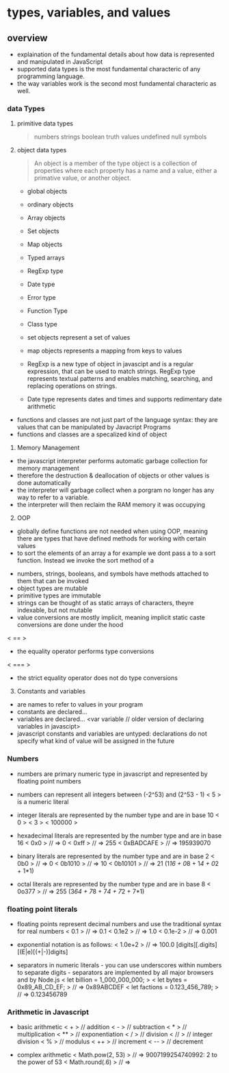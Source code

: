 # types, variables, and values

## overview

- explaination of the fundamental details about how data is represented and manipulated in JavaScript
- supported data types is the most fundamental characteric of any programming language.
- the way variables work is the second most fundamental characteric as well.

### data Types

1. primitive data types

   > numbers
   > strings
   > boolean truth values
   > undefined
   > null
   > symbols

2. object data types

   > An object is a member of the type object is a collection of properties where each property has a name and a value, either a primative value, or another object.

   - global objects
   - ordinary objects
   - Array objects
   - Set objects
   - Map objects
   - Typed arrays
   - RegExp type
   - Date type
   - Error type
   - Function Type
   - Class type

   - set objects represent a set of values
   - map objects represents a mapping from keys to values
   - RegExp is a new type of object in javascipt and is a regular expression, that can be used to match strings. RegExp type represents textual patterns and enables matching, searching, and replacing operations on strings.
   - Date type represents dates and times and supports redimentary date arithmetic

- functions and classes are not just part of the language syntax: they are values that can be manipulated by Javacript Programs
- functions and classes are a specalized kind of object

1. Memory Management

- the javascript interpreter performs automatic garbage collection for memory management
- therefore the destruction & deallocation of objects or other values is done automatically
- the interpreter will garbage collect when a porgram no longer has any way to refer to a variable.
- the interpreter will then reclaim the RAM memory it was occupying

2. OOP

- globally define functions are not needed when using OOP, meaning there are types that have defined methods for working with certain values
- to sort the elements of an array a for example we dont pass a to a sort function. Instead we invoke the sort method of a

<array a = []>
<a.sort>

- numbers, strings, booleans, and symbols have methods attached to them that can be invoked
- object types are mutable
- primitive types are immutable
- strings can be thought of as static arrays of characters, theyre indexable, but not mutable
- value conversions are mostly implicit, meaning implicit static caste conversions are done under the hood

< == >

- the equality operator performs type conversions

< === >

- the strict equality operator does not do type conversions

3. Constants and variables

- are names to refer to values in your program
- constants are declared...
  <const variable = "data">
- variables are declared...
  <let variable>
  <var variable // older version of declaring variables in javascipt>
- javascript constants and variables are untyped: declarations do not specify what kind of value will be assigned in the future

### Numbers

- numbers are primary numeric type in javascript and represented by floating point numbers
- numbers can represent all integers between (-2^53) and (2^53 - 1)
  < 5 > is a numeric literal

- integer literals are represented by the number type and are in base 10
  < 0 >
  < 3 >
  < 100000 >

- hexadecimal literals are represented by the number type and are in base 16
  < 0x0 > // => 0
  < 0xff > // => 255
  < 0xBADCAFE > // => 195939070

- binary literals are represented by the number type and are in base 2
  < 0b0 > // => 0
  < 0b1010 > // => 10
  < 0b10101 > // => 21 (1*16 + 0*8 + 1*4 + 0*2 + 1\*1)

- octal literals are represented by the number type and are in base 8
  < 0o377 > // => 255 (3*64 + 7*8 + 7*4 + 7*2 + 7\*1)

### floating point literals

- floating points represent decimal numbers and use the traditional syntax for real numbers
  < 0.1 > // => 0.1
  < 0.1e2 > // => 1.0
  < 0.1e-2 > // => 0.001

- exponential notation is as follows:
  < 1.0e+2 > // => 100.0
  [digits][.digits][(E|e)[(+|-)]digits]

- separators in numeric literals - you can use underscores within numbers to separate digits - separators are implemented by all major browsers and by Node.js
  < let billion = 1_000_000_000; >
  < let bytes = 0x89_AB_CD_EF; > // => 0x89ABCDEF
  < let factions = 0.123_456_789; > // => 0.123456789

### Arithmetic in Javascript

- basic arithmetic
  < + > // addition
  < - > // subtraction
  < \* > // multiplication
  < \*\* > // exponentiation
  < / > // division
  < // > // integer division
  < % > // modulus
  < ++ > // increment
  < -- > // decrement

- complex arithmetic
  < Math.pow(2, 53) > // => 9007199254740992: 2 to the power of 53
  < Math.round(.6) > // =>
